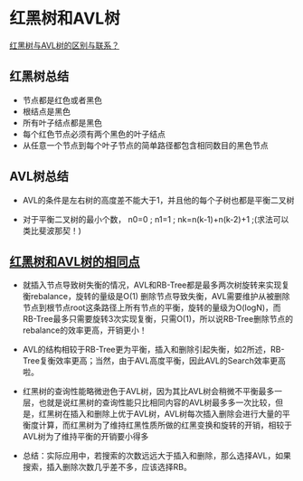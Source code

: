 # 红黑树和AVL树



[红黑树与AVL树的区别与联系？](https://blog.csdn.net/mmshixing/article/details/51692892) 
<!--more-->


## 红黑树总结

- 节点都是红色或者黑色
- 根结点是黑色
- 所有叶子结点都是黑色
- 每个红色节点必须有两个黑色的叶子结点
- 从任意一个节点到每个叶子节点的简单路径都包含相同数目的黑色节点

## AVL树总结

- AVL的条件是左右树的高度差不能大于1，并且他的每个子树也都是平衡二叉树

- 对于平衡二叉树的最小个数， n0=0 ; n1=1 ; nk=n(k-1)+n(k-2)+1 ;(求法可以类比斐波那契！)

## [红黑树和AVL树的相同点](https://www.jianshu.com/p/37436ed14cc6)

- 就插入节点导致树失衡的情况，AVL和RB-Tree都是最多两次树旋转来实现复衡rebalance，旋转的量级是O(1)
删除节点导致失衡，AVL需要维护从被删除节点到根节点root这条路径上所有节点的平衡，旋转的量级为O(logN)，而RB-Tree最多只需要旋转3次实现复衡，只需O(1)，所以说RB-Tree删除节点的rebalance的效率更高，开销更小！

- AVL的结构相较于RB-Tree更为平衡，插入和删除引起失衡，如2所述，RB-Tree复衡效率更高；当然，由于AVL高度平衡，因此AVL的Search效率更高啦。

- 红黑树的查询性能略微逊色于AVL树，因为其比AVL树会稍微不平衡最多一层，也就是说红黑树的查询性能只比相同内容的AVL树最多多一次比较，但是，红黑树在插入和删除上优于AVL树，AVL树每次插入删除会进行大量的平衡度计算，而红黑树为了维持红黑性质所做的红黑变换和旋转的开销，相较于AVL树为了维持平衡的开销要小得多

- 总结：实际应用中，若搜索的次数远远大于插入和删除，那么选择AVL，如果搜索，插入删除次数几乎差不多，应该选择RB。


